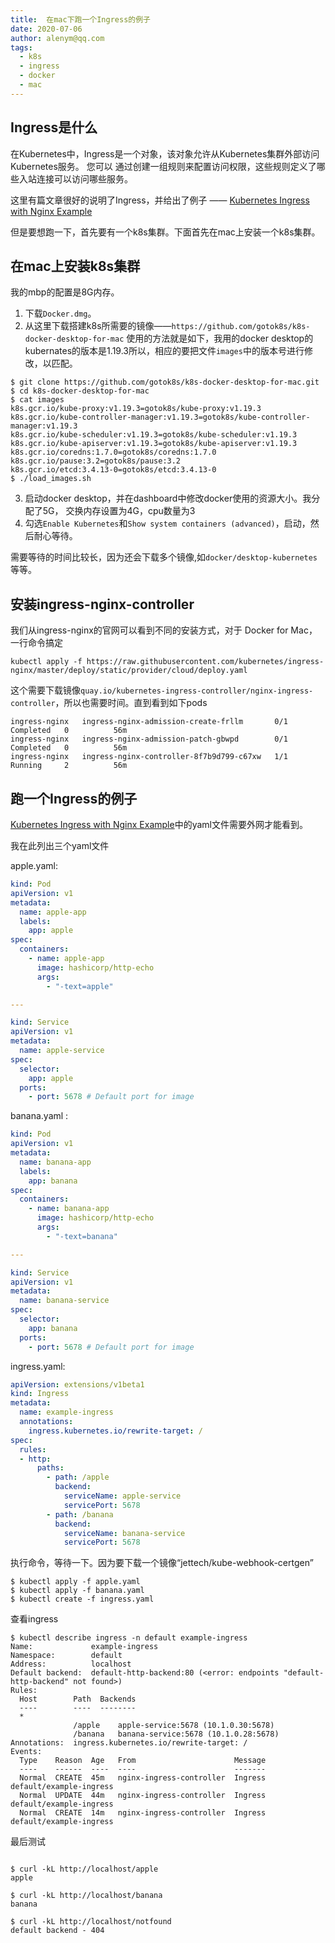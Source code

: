```yaml
---
title:  在mac下跑一个Ingress的例子
date: 2020-07-06
author: alenym@qq.com
tags: 
  - k8s
  - ingress
  - docker
  - mac
---
```


## Ingress是什么 ##

在Kubernetes中，Ingress是一个对象，该对象允许从Kubernetes集群外部访问Kubernetes服务。 您可以 
通过创建一组规则来配置访问权限，这些规则定义了哪些入站连接可以访问哪些服务。

<!-- more  -->

这里有篇文章很好的说明了Ingress，并给出了例子 —— [Kubernetes Ingress with Nginx Example](https://matthewpalmer.net/kubernetes-app-developer/articles/kubernetes-ingress-guide-nginx-example.html)

但是要想跑一下，首先要有一个k8s集群。下面首先在mac上安装一个k8s集群。

## 在mac上安装k8s集群 ## 

我的mbp的配置是8G内存。

1. 下载`Docker.dmg`。
2. 从这里下载搭建k8s所需要的镜像——`https://github.com/gotok8s/k8s-docker-desktop-for-mac`
使用的方法就是如下，我用的docker desktop的kubernates的版本是1.19.3所以，相应的要把文件`images`中的版本号进行修改，以匹配。
```
$ git clone https://github.com/gotok8s/k8s-docker-desktop-for-mac.git
$ cd k8s-docker-desktop-for-mac
$ cat images
k8s.gcr.io/kube-proxy:v1.19.3=gotok8s/kube-proxy:v1.19.3
k8s.gcr.io/kube-controller-manager:v1.19.3=gotok8s/kube-controller-manager:v1.19.3
k8s.gcr.io/kube-scheduler:v1.19.3=gotok8s/kube-scheduler:v1.19.3
k8s.gcr.io/kube-apiserver:v1.19.3=gotok8s/kube-apiserver:v1.19.3
k8s.gcr.io/coredns:1.7.0=gotok8s/coredns:1.7.0
k8s.gcr.io/pause:3.2=gotok8s/pause:3.2
k8s.gcr.io/etcd:3.4.13-0=gotok8s/etcd:3.4.13-0
$ ./load_images.sh
```
3. 启动docker desktop，并在dashboard中修改docker使用的资源大小。我分配了5G，
交换内存设置为4G，cpu数量为3
4. 勾选`Enable Kubernetes`和`Show system containers (advanced)`，启动，然后耐心等待。

需要等待的时间比较长，因为还会下载多个镜像,如`docker/desktop-kubernetes`等等。

## 安装ingress-nginx-controller ##

我们从ingress-nginx的官网可以看到不同的安装方式，对于 Docker for Mac，一行命令搞定

```
kubectl apply -f https://raw.githubusercontent.com/kubernetes/ingress-nginx/master/deploy/static/provider/cloud/deploy.yaml
```

这个需要下载镜像`quay.io/kubernetes-ingress-controller/nginx-ingress-controller`，所以也需要时间。直到看到如下pods

```
ingress-nginx   ingress-nginx-admission-create-frllm       0/1     Completed   0          56m
ingress-nginx   ingress-nginx-admission-patch-gbwpd        0/1     Completed   0          56m
ingress-nginx   ingress-nginx-controller-8f7b9d799-c67xw   1/1     Running     2          56m
```

## 跑一个Ingress的例子 ##  

[Kubernetes Ingress with Nginx Example](https://matthewpalmer.net/kubernetes-app-developer/articles/kubernetes-ingress-guide-nginx-example.html)中的yaml文件需要外网才能看到。

我在此列出三个yaml文件

apple.yaml:

```yaml
kind: Pod
apiVersion: v1
metadata:
  name: apple-app
  labels:
    app: apple
spec:
  containers:
    - name: apple-app
      image: hashicorp/http-echo
      args:
        - "-text=apple"

---

kind: Service
apiVersion: v1
metadata:
  name: apple-service
spec:
  selector:
    app: apple
  ports:
    - port: 5678 # Default port for image
```

banana.yaml :

```yaml
kind: Pod
apiVersion: v1
metadata:
  name: banana-app
  labels:
    app: banana
spec:
  containers:
    - name: banana-app
      image: hashicorp/http-echo
      args:
        - "-text=banana"

---

kind: Service
apiVersion: v1
metadata:
  name: banana-service
spec:
  selector:
    app: banana
  ports:
    - port: 5678 # Default port for image
```

ingress.yaml:

```yaml
apiVersion: extensions/v1beta1
kind: Ingress
metadata:
  name: example-ingress
  annotations:
    ingress.kubernetes.io/rewrite-target: /
spec:
  rules:
  - http:
      paths:
        - path: /apple
          backend:
            serviceName: apple-service
            servicePort: 5678
        - path: /banana
          backend:
            serviceName: banana-service
            servicePort: 5678
```

执行命令，等待一下。因为要下载一个镜像“jettech/kube-webhook-certgen”

```
$ kubectl apply -f apple.yaml
$ kubectl apply -f banana.yaml
$ kubectl create -f ingress.yaml
```

查看ingress
```
$ kubectl describe ingress -n default example-ingress
Name:             example-ingress
Namespace:        default
Address:          localhost
Default backend:  default-http-backend:80 (<error: endpoints "default-http-backend" not found>)
Rules:
  Host        Path  Backends
  ----        ----  --------
  *           
              /apple    apple-service:5678 (10.1.0.30:5678)
              /banana   banana-service:5678 (10.1.0.28:5678)
Annotations:  ingress.kubernetes.io/rewrite-target: /
Events:
  Type    Reason  Age   From                      Message
  ----    ------  ----  ----                      -------
  Normal  CREATE  45m   nginx-ingress-controller  Ingress default/example-ingress
  Normal  UPDATE  44m   nginx-ingress-controller  Ingress default/example-ingress
  Normal  CREATE  14m   nginx-ingress-controller  Ingress default/example-ingress
```

最后测试
```

$ curl -kL http://localhost/apple
apple

$ curl -kL http://localhost/banana
banana

$ curl -kL http://localhost/notfound
default backend - 404

```
